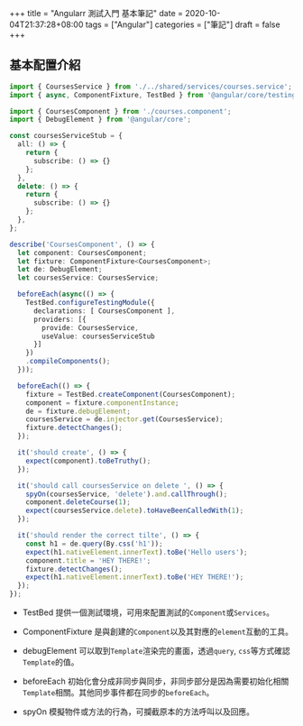+++
title = "Angularr 測試入門 基本筆記"
date = 2020-10-04T21:37:28+08:00
tags = ["Angular"]
categories = ["筆記"]
draft = false
+++
## 基本配置介紹

```typescript
import { CoursesService } from './../shared/services/courses.service';
import { async, ComponentFixture, TestBed } from '@angular/core/testing';

import { CoursesComponent } from './courses.component';
import { DebugElement } from '@angular/core';

const coursesServiceStub = {
  all: () => {
    return {
      subscribe: () => {}
    };
  },
  delete: () => {
    return {
      subscribe: () => {}
    };
  },
};

describe('CoursesComponent', () => {
  let component: CoursesComponent;
  let fixture: ComponentFixture<CoursesComponent>;
  let de: DebugElement;
  let coursesService: CoursesService;

  beforeEach(async(() => {
    TestBed.configureTestingModule({
      declarations: [ CoursesComponent ],
      providers: [{
        provide: CoursesService,
        useValue: coursesServiceStub
      }]
    })
    .compileComponents();
  }));

  beforeEach(() => {
    fixture = TestBed.createComponent(CoursesComponent);
    component = fixture.componentInstance;
    de = fixture.debugElement;
    coursesService = de.injector.get(CoursesService);
    fixture.detectChanges();
  });

  it('should create', () => {
    expect(component).toBeTruthy();
  });

  it('should call coursesService on delete ', () => {
    spyOn(coursesService, 'delete').and.callThrough();
    component.deleteCourse(1);
    expect(coursesService.delete).toHaveBeenCalledWith(1);
  });

  it('should render the correct tilte', () => {
    const h1 = de.query(By.css('h1'));
    expect(h1.nativeElement.innerText).toBe('Hello users');
    component.title = 'HEY THERE!';
    fixture.detectChanges();
    expect(h1.nativeElement.innerText).toBe('HEY THERE!');
  });
});

```

* TestBed
  提供一個測試環境，可用來配置測試的`Component`或`Services`。

* ComponentFixture
  是與創建的`Component`以及其對應的`element`互動的工具。

* debugElement
  可以取到`Template`渲染完的畫面，透過`query`, `css`等方式確認`Template`的值。

* beforeEach
  初始化會分成非同步與同步，非同步部分是因為需要初始化相關`Template`相關。其他同步事件都在同步的`beforeEach`。

* spyOn
  模擬物件或方法的行為，可攔截原本的方法呼叫以及回應。